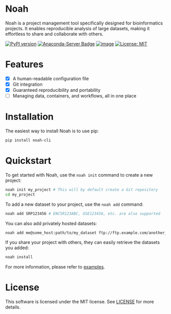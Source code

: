 # Noah

Noah is a project management tool specifically designed for bioinformatics projects. It enables reproducible analysis of large datasets, making it effortless to share and collaborate with others.

[![PyPI version](https://badge.fury.io/py/noah-cli.svg)](https://badge.fury.io/py/noah-cli)
[![Anaconda-Server Badge](https://anaconda.org/bioconda/noah-cli/badges/version.svg)](https://anaconda.org/bioconda/noah-cli)
[![image](https://img.shields.io/badge/install%20with-bioconda-brightgreen.svg?style=flat-square)](https://anaconda.org/bioconda/noah-cli)
[![License: MIT](https://img.shields.io/badge/License-MIT-yellow.svg)](https://opensource.org/licenses/MIT)

# Features

- [x] A human-readable configuration file
- [x] Git integration
- [x] Guaranteed reproducibility and portability
- [ ] Managing data, containers, and workflows, all in one place

# Installation

The easiest way to install Noah is to use pip:

```bash
pip install noah-cli
```

# Quickstart

To get started with Noah, use the `noah init` command to create a new project:

```bash
noah init my_project # This will by default create a Git repository
cd my_project
```

To add a new dataset to your project, use the `noah add` command:

```bash
noah add SRP123456 # ENCSR123ABC, GSE123456, etc. are also supported
```

You can also add privately hosted datasets:

```bash
noah add me@some_host:path/to/my_dataset ftp://ftp.example.com/another_dataset
```

If you share your project with others, they can easily retrieve the datasets you added:

```bash
noah install
```

For more information, please refer to [examples](examples/README.md).

# License

This software is licensed under the MIT license. See [LICENSE](LICENSE) for more details.
